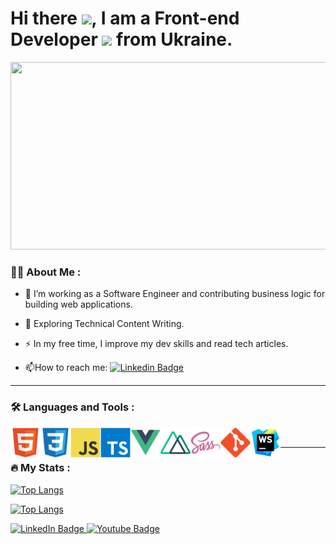 <h1>
  Hi there
  <img src="https://media.giphy.com/media/hvRJCLFzcasrR4ia7z/giphy.gif" width="30px"/>,
    I am a Front-end Developer <img src="https://media.giphy.com/media/L8K62iTDkzGX6/giphy.gif" width="30"> from Ukraine.
</h1>

<div align="center">
  <img src="https://media.giphy.com/media/dWesBcTLavkZuG35MI/giphy.gif" width="600" height="300"/>
</div>

### :woman_technologist: About Me :

- :telescope: I’m working as a Software Engineer and contributing business logic for building web applications.

- :seedling: Exploring Technical Content Writing.

- :zap: In my free time, I improve my dev skills and read tech articles.

- :mailbox:How to reach me: [![Linkedin Badge](https://img.shields.io/badge/-kakbar-blue?style=flat&logo=Linkedin&logoColor=white)](your-linkedin-url)

---

### :hammer_and_wrench: Languages and Tools :

<div>
<img align="left" alt="TS" width="48px" src="https://github.com/devicons/devicon/blob/master/icons/html5/html5-original.svg" />
<img align="left" alt="TS" width="48px" src="https://github.com/devicons/devicon/blob/master/icons/css3/css3-original.svg" />
<img align="left" alt="TS" width="48px" src="https://github.com/devicons/devicon/blob/master/icons/javascript/javascript-original.svg" />
<img align="left" alt="TS" width="48px" src="https://github.com/devicons/devicon/blob/master/icons/typescript/typescript-original.svg" />
<img align="left" alt="TS" width="48px" src="https://github.com/devicons/devicon/blob/master/icons/vuejs/vuejs-original.svg" />
<img align="left" alt="TS" width="48px" src="https://github.com/devicons/devicon/blob/master/icons/nuxtjs/nuxtjs-original.svg" />
<img align="left" alt="TS" width="48px" src="https://github.com/devicons/devicon/blob/master/icons/sass/sass-original.svg" />
<img align="left" alt="TS" width="48px" src="https://github.com/devicons/devicon/blob/master/icons/git/git-original.svg" />
<img align="left" alt="TS" width="48px" src="https://github.com/devicons/devicon/blob/master/icons/webstorm/webstorm-original.svg" />
</div>

<br />

---

### :fire: My Stats :

[![Top Langs](https://github-readme-stats.vercel.app/api/top-langs/?username=Olanondel)](https://github.com/Olanondel/github-readme-stats)

[![Top Langs](https://github-readme-stats.vercel.app/api/top-langs/?username=Olanondel)](https://github.com/Olanondel)

<div id="badges">
  <a href="your-linkedin-URL">
    <img src="https://img.shields.io/badge/LinkedIn-blue?style=for-the-badge&logo=linkedin&logoColor=white" alt="LinkedIn Badge"/>
  </a>
  <a href="your-youtube-URL">
    <img src="https://img.shields.io/badge/YouTube-red?style=for-the-badge&logo=youtube&logoColor=white" alt="Youtube Badge"/>
  </a>
</div>

<img src="https://komarev.com/ghpvc/?username=Olanondel&style=flat-square&color=blue" alt=""/>